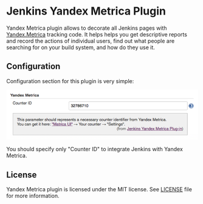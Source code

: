 
Jenkins Yandex Metrica Plugin
=============================

Yandex Metrica plugin allows to decorate all Jenkins pages with [Yandex.Metrica](https://metrica.yandex.com) tracking code.
It helps helps you get descriptive reports and record the actions of individual users, find out what people are searching
for on your build system, and how do they use it.


Configuration
-------------

Configuration section for this plugin is very simple:

![Configuration](misc/configuration.png)

You should specify only "Counter ID" to integrate Jenkins with Yandex Metrica.


License
-------

Yandex Metrica plugin is licensed under the MIT license. See [LICENSE](LICENSE.md) file for more information.
